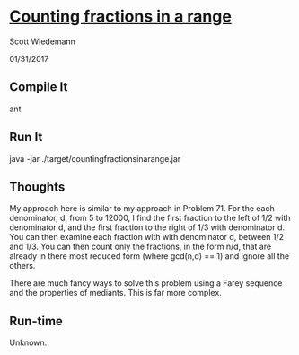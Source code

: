 # [Counting fractions in a range](http://projecteuler.net/problem=73)
Scott Wiedemann

01/31/2017

## Compile It
ant

## Run It
java -jar ./target/countingfractionsinarange.jar

## Thoughts
My approach here is similar to my approach in Problem 71.  For the each denominator, d, from 5 to 12000, I find the first fraction to the left of 1/2 with denominator d, and the first fraction to the right of 1/3 with denominator d.  You can then examine each fraction with with denominator d, between 1/2 and 1/3.  You can then count only the fractions, in the form n/d, that are already in there most reduced form (where gcd(n,d) == 1) and ignore all the others.  

There are much fancy ways to solve this problem using a Farey sequence and the properties of mediants.  This is far more complex.

## Run-time
Unknown.
